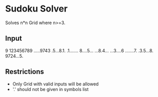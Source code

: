# Sudoku Solver

Solves n*n Grid where n>=3.


## Input

9
123456789
.....9743
.5...8.1.
.1.......
8....5...
...8.4...
...3....6
.......7.
.3.5...8.
9724...5.

## Restrictions

* Only Grid with valid inputs will be allowed
* '.' should not be given in symbols list
